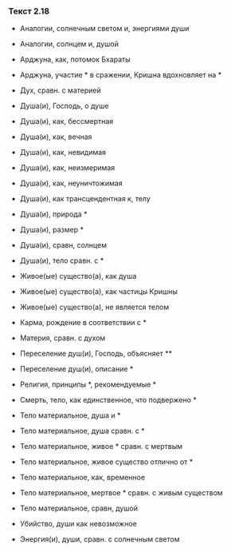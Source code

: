 ### Текст 2.18

- Аналогии, солнечным светом и, энергиями души

- Аналогии, солнцем и, душой

- Арджуна, как, потомок Бхараты

- Арджуна, участие * в сражении, Кришна вдохновляет на *

- Дух, сравн. с материей

- Душа(и), Господь, о душе

- Душа(и), как, бессмертная

- Душа(и), как, вечная

- Душа(и), как, невидимая

- Душа(и), как, неизмеримая

- Душа(и), как, неуничтожимая

- Душа(и), как трансцендентная к, телу

- Душа(и), природа *

- Душа(и), размер *

- Душа(и), сравн, солнцем

- Душа(и), тело сравн. с *

- Живое(ые) существо(а), как душа

- Живое(ые) существо(а), как частицы Кришны

- Живое(ые) существо(а), не является телом

- Карма, рождение в соответствии с *

- Материя, сравн. с духом

- Переселение душ(и), Господь, объясняет **

- Переселение душ(и), описание *

- Религия, принципы *, рекомендуемые *

- Смерть, тело, как единственное, что подвержено *

- Тело материальное, душа и *

- Тело материальное, душа сравн. с *

- Тело материальное, живое * сравн. с мертвым

- Тело материальное, живое существо отлично от *

- Тело материальное, как, временное

- Тело материальное, мертвое * сравн. с живым существом

- Тело материальное, сравн, душой

- Убийство, души как невозможное

- Энергия(и), души, сравн. с солнечным светом
	
